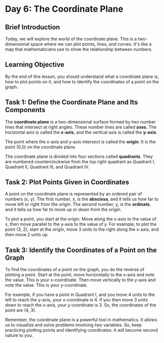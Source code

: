 # Day 6: The Coordinate Plane

## Brief Introduction

Today, we will explore the world of the coordinate plane. This is a two-dimensional space where we can plot points, lines, and curves. It's like a map that mathematicians use to show the relationship between numbers.

## Learning Objective

By the end of this lesson, you should understand what a coordinate plane is, how to plot points on it, and how to identify the coordinates of a point on the graph.

## Task 1: Define the Coordinate Plane and Its Components

The **coordinate plane** is a two-dimensional surface formed by two number lines that intersect at right angles. These number lines are called **axes**. The horizontal axis is called the **x-axis**, and the vertical axis is called the **y-axis**. 

The point where the x-axis and y-axis intersect is called the **origin**. It is the point (0,0) on the coordinate plane.

The coordinate plane is divided into four sections called **quadrants**. They are numbered counterclockwise from the top right quadrant as Quadrant I, Quadrant II, Quadrant III, and Quadrant IV.

## Task 2: Plot Points Given in Coordinates

A point on the coordinate plane is represented by an ordered pair of numbers (x, y). The first number, x, is the **abscissa**, and it tells us how far to move left or right from the origin. The second number, y, is the **ordinate**, and it tells us how far to move up or down from the origin.

To plot a point, you start at the origin. Move along the x-axis to the value of x, then move parallel to the y-axis to the value of y. For example, to plot the point (3, 2), start at the origin, move 3 units to the right along the x-axis, and then move 2 units up.

## Task 3: Identify the Coordinates of a Point on the Graph

To find the coordinates of a point on the graph, you do the reverse of plotting a point. Start at the point, move horizontally to the x-axis and note the value. This is your x-coordinate. Then move vertically to the y-axis and note the value. This is your y-coordinate.

For example, if you have a point in Quadrant I, and you move 4 units to the left to reach the y-axis, your x-coordinate is 4. If you then move 3 units down to reach the x-axis, your y-coordinate is 3. So, the coordinates of the point are (4, 3).

Remember, the coordinate plane is a powerful tool in mathematics. It allows us to visualize and solve problems involving two variables. So, keep practicing plotting points and identifying coordinates. It will become second nature to you.
